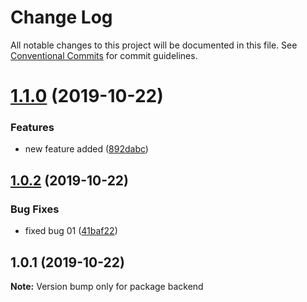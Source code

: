# Change Log

All notable changes to this project will be documented in this file.
See [Conventional Commits](https://conventionalcommits.org) for commit guidelines.

# [1.1.0](https://github.com/mpvineesh/lerna-demo/compare/backend@1.0.2...backend@1.1.0) (2019-10-22)


### Features

* new feature added ([892dabc](https://github.com/mpvineesh/lerna-demo/commit/892dabc))





## [1.0.2](https://github.com/mpvineesh/lerna-demo/compare/backend@1.0.1...backend@1.0.2) (2019-10-22)


### Bug Fixes

* fixed bug 01 ([41baf22](https://github.com/mpvineesh/lerna-demo/commit/41baf22))





## 1.0.1 (2019-10-22)

**Note:** Version bump only for package backend
